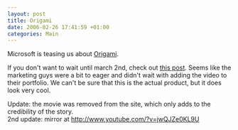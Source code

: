 ```yaml
---
layout: post
title: Origami
date: 2006-02-26 17:41:59 +01:00
categories: Main
---
```

<P>Microsoft is teasing us about <A href="http://www.origamiproject.com/1/">Origami</A>. </P>
<P>If you don't want to wait until march 2nd, check out <A href="http://kevintwodotoh.com/2006/02/25/hardware/origami-video-the-real-deal.html">this post</A>. Seems like the marketing guys were a bit to eager and didn't wait with adding the video to their portfolio. We can't be sure that this is the actual product, but it does look very cool.</P>
<P>Update: the movie was removed from the site, which only adds to the credibility of the story.<BR>2nd update: mirror at <A href="http://www.youtube.com/?v=jwQJZe0KL9U">http://www.youtube.com/?v=jwQJZe0KL9U</A></P>
